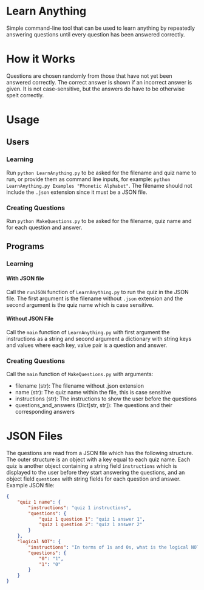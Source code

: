 # Learn Anything

Simple command-line tool that can be used to learn anything by repeatedly answering questions until every question has been answered correctly.

# How it Works

Questions are chosen randomly from those that have not yet been answered correctly. The correct answer is shown if an incorrect answer is given. It is not case-sensitive, but the answers do have to be otherwise spelt correctly.

# Usage

## Users

### Learning

Run `python LearnAnything.py` to be asked for the filename and quiz name to run, or provide them as command line inputs, for example: `python LearnAnything.py Examples "Phonetic Alphabet"`. The filename should not include the `.json` extension since it must be a JSON file.

### Creating Questions

Run `python MakeQuestions.py` to be asked for the filename, quiz name and for each question and answer.

## Programs

### Learning

#### With JSON file

Call the `runJSON` function of `LearnAnything.py` to run the quiz in the JSON file. The first argument is the filename without `.json` extension and the second argument is the quiz name which is case sensitive.

#### Without JSON File

Call the `main` function of `LearnAnything.py` with first argument the instructions as a string and second argument a dictionary with string keys and values where each key, value pair is a question and answer.

### Creating Questions

Call the `main` function of `MakeQuestions.py` with arguments:

- filename (str): The filename without .json extension
- name (str): The quiz name within the file, this is case sensitive
- instructions (str): The instructions to show the user before the questions
- questions_and_answers (Dict[str, str]): The questions and their corresponding answers

# JSON Files

The questions are read from a JSON file which has the following structure. The outer structure is an object with a key equal to each quiz name. Each quiz is another object containing a string field `instructions` which is displayed to the user before they start answering the questions, and an object field `questions` with string fields for each question and answer. Example JSON file:

```json
{
    "quiz 1 name": {
        "instructions": "quiz 1 instructions",
        "questions": {
            "quiz 1 question 1": "quiz 1 answer 1",
            "quiz 1 question 2": "quiz 1 answer 2"
        }
    },
    "logical NOT": {
        "instructions": "In terms of 1s and 0s, what is the logical NOT of the following:",
        "questions": {
            "0": "1",
            "1": "0"
        }
    }
}
```